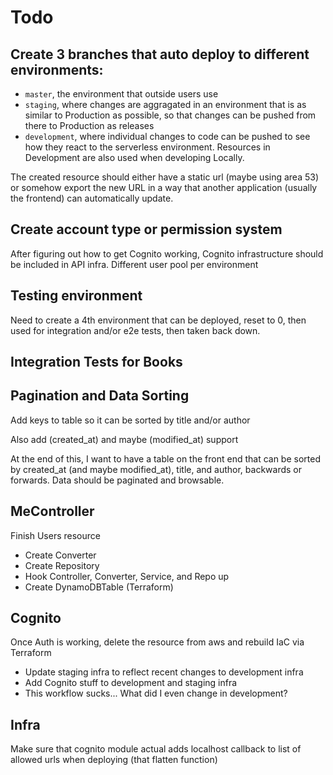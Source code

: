 # Todo
## Create 3 branches that auto deploy to different environments:
  - `master`, the environment that outside users use
  - `staging`, where changes are aggragated in an environment that is as similar to Production as possible, so that changes can be pushed from there to Production as releases
  - `development`, where individual changes to code can be pushed to see how they react to the serverless environment. Resources in Development are also used when developing Locally.

The created resource should either have a static url (maybe using area 53) or somehow export the new URL in a way that another application (usually the frontend) can automatically update.

## Create account type or permission system

After figuring out how to get Cognito working, Cognito infrastructure should be included in API infra. Different user pool per environment

## Testing environment

Need to create a 4th environment that can be deployed, reset to 0, then used for integration and/or e2e tests, then taken back down.

## Integration Tests for Books

## Pagination and Data Sorting    

Add keys to table so it can be sorted by title and/or author

Also add (created_at) and maybe (modified_at) support

At the end of this, I want to have a table on the front end that can be sorted by created_at (and maybe modified_at), title, and author, backwards or forwards. Data should be paginated and browsable.

## MeController

Finish Users resource
 - Create Converter
 - Create Repository
 - Hook Controller, Converter, Service, and Repo up
 - Create DynamoDBTable (Terraform)

 ## Cognito

 Once Auth is working, delete the resource from aws and rebuild IaC via Terraform
   - Update staging infra to reflect recent changes to development infra
   - Add Cognito stuff to development and staging infra
   - This workflow sucks... What did I even change in development?

## Infra

Make sure that cognito module actual adds localhost callback to list of allowed urls when deploying (that flatten function)